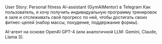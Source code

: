 User Story: Personal fitness AI-assistant (GymAiMentor) в Telegram
Как пользователь, я хочу получить индивидуальную программу тренировок в зале и отслеживать свой прогресс по ней,
чтобы достигать своих фитнес-целей (набор массы, похудение, поддержание формы).

AI-агент на основе OpenAI GPT-4 (или аналогичной LLM: Gemini, Claude, Llama 3).